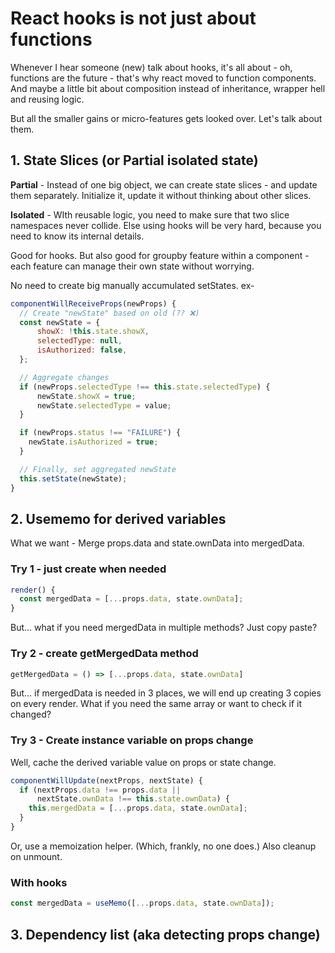 # React hooks is not just about functions

Whenever I hear someone (new) talk about hooks, it's all about - oh, functions are the future - that's why react moved to function components. And maybe a little bit about composition instead of inheritance, wrapper hell and reusing logic.

But all the smaller gains or micro-features gets looked over. Let's talk about them.

## 1. State Slices (or Partial isolated state)

**Partial** - Instead of one big object, we can create state slices - and update them separately. Initialize it, update it without thinking about other slices.

**Isolated** - WIth reusable logic, you need to make sure that two slice namespaces never collide. Else using hooks will be very hard, because you need to know its internal details.

Good for hooks. But also good for groupby feature within a component - each feature can manage their own state without worrying.

No need to create big manually accumulated setStates. ex- 
```jsx
componentWillReceiveProps(newProps) {
  // Create "newState" based on old (?? ❌)
  const newState = {
      showX: !this.state.showX,
      selectedType: null,
      isAuthorized: false,
  };

  // Aggregate changes
  if (newProps.selectedType !== this.state.selectedType) {
      newState.showX = true;
      newState.selectedType = value;
  }

  if (newProps.status !== "FAILURE") {
    newState.isAuthorized = true;
  }

  // Finally, set aggregated newState
  this.setState(newState);
}
```

## 2. Usememo for derived variables

What we want - Merge props.data and state.ownData into mergedData.

### Try 1 - just create when needed
```js
render() {
  const mergedData = [...props.data, state.ownData];
}
```

But... what if you need mergedData in multiple methods? Just copy paste?

### Try 2 - create getMergedData method

```js
getMergedData = () => [...props.data, state.ownData]
```

But... if mergedData is needed in 3 places, we will end up creating 3 copies on every render. What if you need the same array or want to check if it changed?

### Try 3 - Create instance variable on props change
Well, cache the derived variable value on props or state change.

```js
componentWillUpdate(nextProps, nextState) {
  if (nextProps.data !== props.data || 
      nextState.ownData !== this.state.ownData) {
    this.mergedData = [...props.data, state.ownData];
  }
}
```

Or, use a memoization helper. (Which, frankly, no one does.) Also cleanup on unmount.

### With hooks
```js
const mergedData = useMemo([...props.data, state.ownData]);
```

## 3. Dependency list (aka detecting props change)




<!--stackedit_data:
eyJoaXN0b3J5IjpbMTIwMDQ5OTg4NSwtMjk1MzAyMzYsMzk5ND
YyOTk4LDU0NTk2ODkxNiwtODc5OTQwNjc4LC0yMDk2NDI5Mzc2
LC0xNjUwNzgxMDg0LDE2MTUyMjg1MzQsLTUzOTEzNTA4NCwtMT
g1ODM5MzAzNiwtMjEyMjgzMzU1NiwtMTQ4MDQzMDM2MSwxMzAy
ODgwODI3XX0=
-->
